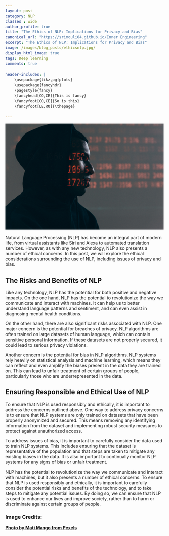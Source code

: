 ```yaml
---
layout: post
category: NLP
classes : wide
author_profile: true
title: "The Ethics of NLP: Implications for Privacy and Bias"
canonical_url: "https://srimouli04.github.io/Inner Engineering"
excerpt: "The Ethics of NLP: Implications for Privacy and Bias"
image: /images/blog_posts/ethicsnlp.jpg/
display_html_image: true
tags: Deep learning
comments: true

header-includes: |
    \usepackage{tikz,pgfplots}
    \usepackage{fancyhdr}
    \pagestyle{fancy}
    \fancyhead[CO,CE]{This is fancy}
    \fancyfoot[CO,CE]{So is this}
    \fancyfoot[LE,RO]{\thepage}

---
```


![](/images/blog_posts/ethicsnlp.jpg)

Natural Language Processing (NLP) has become an integral part of modern life, from virtual assistants like Siri and Alexa to automated translation services. However, as with any new technology, NLP also presents a number of ethical concerns. In this post, we will explore the ethical considerations surrounding the use of NLP, including issues of privacy and bias.

## The Risks and Benefits of NLP

Like any technology, NLP has the potential for both positive and negative impacts. On the one hand, NLP has the potential to revolutionize the way we communicate and interact with machines. It can help us to better understand language patterns and sentiment, and can even assist in diagnosing mental health conditions.

On the other hand, there are also significant risks associated with NLP. One major concern is the potential for breaches of privacy. NLP algorithms are often trained on large datasets of human language, which can contain sensitive personal information. If these datasets are not properly secured, it could lead to serious privacy violations.

Another concern is the potential for bias in NLP algorithms. NLP systems rely heavily on statistical analysis and machine learning, which means they can reflect and even amplify the biases present in the data they are trained on. This can lead to unfair treatment of certain groups of people, particularly those who are underrepresented in the data.

## Ensuring Responsible and Ethical Use of NLP

To ensure that NLP is used responsibly and ethically, it is important to address the concerns outlined above. One way to address privacy concerns is to ensure that NLP systems are only trained on datasets that have been properly anonymized and secured. This means removing any identifying information from the dataset and implementing robust security measures to protect against unauthorized access.

To address issues of bias, it is important to carefully consider the data used to train NLP systems. This includes ensuring that the dataset is representative of the population and that steps are taken to mitigate any existing biases in the data. It is also important to continually monitor NLP systems for any signs of bias or unfair treatment.

NLP has the potential to revolutionize the way we communicate and interact with machines, but it also presents a number of ethical concerns. To ensure that NLP is used responsibly and ethically, it is important to carefully consider the potential risks and benefits of the technology, and to take steps to mitigate any potential issues. By doing so, we can ensure that NLP is used to enhance our lives and improve society, rather than to harm or discriminate against certain groups of people.

### Image Credits:
<a href="https://www.pexels.com/photo/numbers-projected-on-face-5952651/"> <b><u>Photo by Mati Mango from Pexels</u></b>

